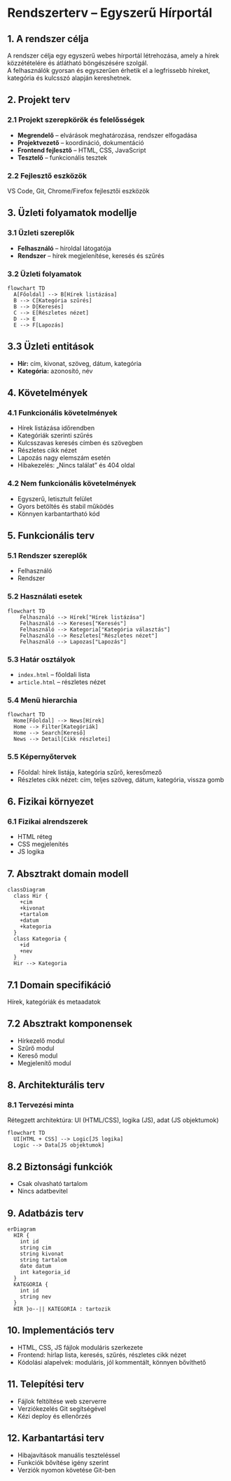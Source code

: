 # Rendszerterv – Egyszerű Hírportál

## 1. A rendszer célja

A rendszer célja egy egyszerű webes hírportál létrehozása, amely a hírek közzétételére és átlátható böngészésére szolgál.  
A felhasználók gyorsan és egyszerűen érhetik el a legfrissebb híreket, kategória és kulcsszó alapján kereshetnek.

## 2. Projekt terv

### 2.1 Projekt szerepkörök és felelősségek

- **Megrendelő** – elvárások meghatározása, rendszer elfogadása  
- **Projektvezető** – koordináció, dokumentáció  
- **Frontend fejlesztő** – HTML, CSS, JavaScript  
- **Tesztelő** – funkcionális tesztek  

### 2.2 Fejlesztő eszközök

VS Code, Git, Chrome/Firefox fejlesztői eszközök

## 3. Üzleti folyamatok modellje

### 3.1 Üzleti szereplők

- **Felhasználó** – híroldal látogatója  
- **Rendszer** – hírek megjelenítése, keresés és szűrés  

### 3.2 Üzleti folyamatok

```mermaid
flowchart TD
  A[Főoldal] --> B[Hírek listázása]
  B --> C[Kategória szűrés]
  B --> D[Keresés]
  C --> E[Részletes nézet]
  D --> E
  E --> F[Lapozás]
```

## 3.3 Üzleti entitások

- **Hír:** cím, kivonat, szöveg, dátum, kategória  
- **Kategória:** azonosító, név  

## 4. Követelmények

### 4.1 Funkcionális követelmények

- Hírek listázása időrendben  
- Kategóriák szerinti szűrés  
- Kulcsszavas keresés címben és szövegben  
- Részletes cikk nézet  
- Lapozás nagy elemszám esetén  
- Hibakezelés: „Nincs találat” és 404 oldal  

### 4.2 Nem funkcionális követelmények

- Egyszerű, letisztult felület  
- Gyors betöltés és stabil működés  
- Könnyen karbantartható kód  

## 5. Funkcionális terv

### 5.1 Rendszer szereplők

- Felhasználó  
- Rendszer  

### 5.2 Használati esetek

```mermaid
flowchart TD
    Felhasználó --> Hírek["Hírek listázása"]
    Felhasználó --> Kereses["Keresés"]
    Felhasználó --> Kategoria["Kategória választás"]
    Felhasználó --> Reszletes["Részletes nézet"]
    Felhasználó --> Lapozas["Lapozás"]
```

### 5.3 Határ osztályok

- `index.html` – főoldali lista  
- `article.html` – részletes nézet  

### 5.4 Menü hierarchia

```mermaid
flowchart TD
  Home[Főoldal] --> News[Hírek]
  Home --> Filter[Kategóriák]
  Home --> Search[Kereső]
  News --> Detail[Cikk részletei]
```

### 5.5 Képernyőtervek

- Főoldal: hírek listája, kategória szűrő, keresőmező  
- Részletes cikk nézet: cím, teljes szöveg, dátum, kategória, vissza gomb  

## 6. Fizikai környezet

### 6.1 Fizikai alrendszerek

- HTML réteg  
- CSS megjelenítés  
- JS logika  

## 7. Absztrakt domain modell

```mermaid
classDiagram
  class Hir {
    +cim
    +kivonat
    +tartalom
    +datum
    +kategoria
  }
  class Kategoria {
    +id
    +nev
  }
  Hir --> Kategoria
```

## 7.1 Domain specifikáció

Hírek, kategóriák és metaadatok

## 7.2 Absztrakt komponensek

- Hírkezelő modul  
- Szűrő modul  
- Kereső modul  
- Megjelenítő modul  

## 8. Architekturális terv

### 8.1 Tervezési minta

Rétegzett architektúra: UI (HTML/CSS), logika (JS), adat (JS objektumok)

```mermaid
flowchart TD
  UI[HTML + CSS] --> Logic[JS logika]
  Logic --> Data[JS objektumok]
```

## 8.2 Biztonsági funkciók

- Csak olvasható tartalom  
- Nincs adatbevitel  

## 9. Adatbázis terv

```mermaid
erDiagram
  HIR {
    int id
    string cim
    string kivonat
    string tartalom
    date datum
    int kategoria_id
  }
  KATEGORIA {
    int id
    string nev
  }
  HIR }o--|| KATEGORIA : tartozik
```

## 10. Implementációs terv

- HTML, CSS, JS fájlok moduláris szerkezete  
- Frontend: hírlap lista, keresés, szűrés, részletes cikk nézet  
- Kódolási alapelvek: moduláris, jól kommentált, könnyen bővíthető  

## 11. Telepítési terv

- Fájlok feltöltése web szerverre  
- Verziókezelés Git segítségével  
- Kézi deploy és ellenőrzés  

## 12. Karbantartási terv

- Hibajavítások manuális teszteléssel  
- Funkciók bővítése igény szerint  
- Verziók nyomon követése Git-ben  